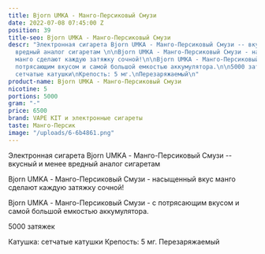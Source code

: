 ```yaml
---
title: Bjorn UMKA - Манго-Персиковый Смузи
date: 2022-07-08 07:45:00 Z
position: 39
title-seo: Bjorn UMKA - Манго-Персиковый Смузи
descr: "Электронная сигарета Bjorn UMKA - Манго-Персиковый Смузи -- вкусный и менее
  вредный аналог сигаретам \n\nBjorn UMKA - Манго-Персиковый Смузи - насыщенный вкус
  манго сделают каждую затяжку сочной!\n\nBjorn UMKA - Манго-Персиковый Смузи - с
  потрясающим вкусом и самой большой емкостью аккумулятора.\n\n5000 затяжек\n\nКатушка:
  сетчатые катушки\nКрепость: 5 мг.\nПерезаряжаемый\n"
product-name: Bjorn UMKA - Манго-Персиковый Смузи
nicotine: 5
portions: 5000
gram: "-"
price: 6500
brand: VAPE KIT и электронные сигареты
taste: Манго-Персик
image: "/uploads/6-6b4861.png"
---
```


Электронная сигарета Bjorn UMKA - Манго-Персиковый Смузи -- вкусный и менее вредный аналог сигаретам 

Bjorn UMKA - Манго-Персиковый Смузи - насыщенный вкус манго сделают каждую затяжку сочной!

Bjorn UMKA - Манго-Персиковый Смузи - с потрясающим вкусом и самой большой емкостью аккумулятора.

5000 затяжек

Катушка: сетчатые катушки
Крепость: 5 мг.
Перезаряжаемый
